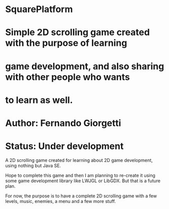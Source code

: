# SquarePlatform
#
# Simple 2D scrolling game created with the purpose of learning
# game development, and also sharing with other people who wants
# to learn as well.
#
# Author: Fernando Giorgetti
# Status: Under development

A 2D scrolling game created for learning about 2D game development,
using nothing but Java SE.

Hope to complete this game and then I am planning to re-create it 
using some game development library like LWJGL or LibGDX. But that is 
a future plan.

For now, the purpose is to have a complete 2D scrolling game with a
few levels, music, enemies, a menu and a few more stuff.
